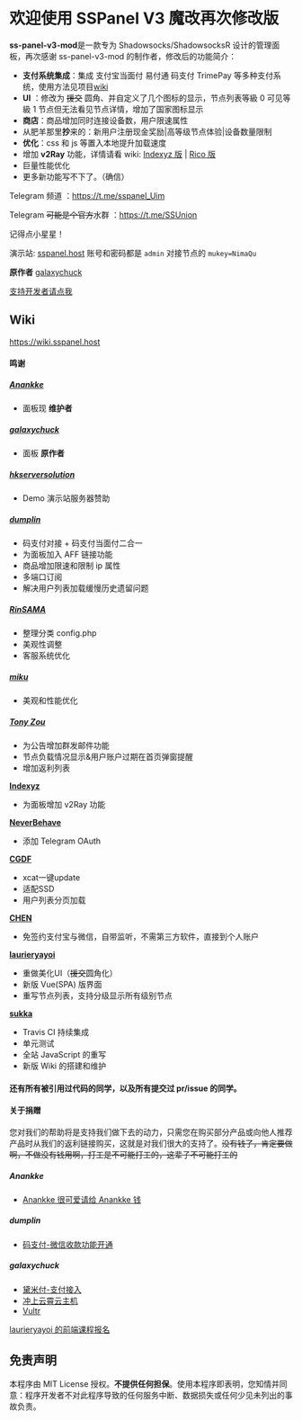 # 欢迎使用 SSPanel V3 魔改再次修改版

**ss-panel-v3-mod**是一款专为 Shadowsocks/ShadowsocksR 设计的管理面板，再次感谢 ss-panel-v3-mod 的制作者，修改后的功能简介：

- **支付系统集成**：集成 支付宝当面付  易付通 码支付 TrimePay 等多种支付系统，使用方法见项目[wiki](https://github.com/Anankke/SSPanel-Uim/wiki/)
- **UI** ：修改为 ~~援交~~ 圆角、并自定义了几个图标的显示，节点列表等級 0 可见等級 1 节点但无法看见节点详情，增加了国家图标显示
- **商店**：商品增加同时连接设备数，用户限速属性
- 从肥羊那里**抄**来的：新用户注册现金奖励|高等级节点体验|设备数量限制
- **优化**：css 和 js 等置入本地提升加载速度
- 增加 **v2Ray** 功能，详情请看 wiki: [Indexyz 版](https://github.com/Anankke/SSPanel-Uim/wiki/v2ray---indexyz-%E7%89%88%E4%BD%BF%E7%94%A8%E6%95%99%E7%A8%8B)  |  [Rico 版](https://github.com/Anankke/SSPanel-Uim/wiki/v2ray---Rico-%E7%89%88%E4%BD%BF%E7%94%A8%E6%95%99%E7%A8%8B)
- 巨量性能优化
- 更多新功能写不下了。（确信）

Telegram 频道 ：https://t.me/sspanel_Uim

Telegram ~~可能是个官方~~水群 ：https://t.me/SSUnion

记得点小星星！

演示站: [sspanel.host](https://sspanel.host) 账号和密码都是 `admin` 对接节点的 `mukey=NimaQu`

**原作者** [galaxychuck](https://github.com/galaxychuck)

[支持开发者请点我](https://github.com/Anankke/SSPanel-Uim#%E5%85%B3%E4%BA%8E%E6%8D%90%E8%B5%A0)

## Wiki

https://wiki.sspanel.host

#### 鸣谢

##### [Anankke](https://github.com/galaxychuck)

- 面板现 **维护者**

##### [galaxychuck](https://github.com/galaxychuck)

- 面板 **原作者**

##### [hkserversolution](https://www.hkserversolution.com/cart.php)

- Demo 演示站服务器赞助

##### [dumplin](https://github.com/dumplin233) 

- 码支付对接 + 码支付当面付二合一
- 为面板加入 AFF 链接功能
- 商品增加限速和限制 ip 属性
- 多端口订阅
- 解决用户列表加载缓慢历史遗留问题

##### [RinSAMA](https://github.com/mxihan)

- 整理分类 config.php
- 美观性调整
- 客服系统优化

##### [miku](https://github.com/xcxnig)

- 美观和性能优化

##### [Tony Zou](https://github.com/ZJY2003)

- 为公告增加群发邮件功能
- 节点负载情况显示&用户账户过期在首页弹窗提醒
- 增加返利列表

[**Indexyz**](https://github.com/Indexyz)

- 为面板增加 v2Ray 功能

[**NeverBehave**](https://github.com/NeverBehave)

- 添加 Telegram OAuth

[**CGDF**](https://github.com/CGDF-GitHub)

- xcat一键update
- 适配SSD
- 用户列表分页加载

[**CHEN**](https://github.com/ChenSee)

- 免签约支付宝与微信，自带监听，不需第三方软件，直接到个人账户

[**laurieryayoi**](https://github.com/laurieryayoi)

- 重做美化UI（~~援交~~圆角化）
- 新版 Vue(SPA) 版界面
- 重写节点列表，支持分级显示所有级别节点

[**sukka**](https://skk.moe)

- Travis CI 持续集成
- 单元测试
- 全站 JavaScript 的重写
- 新版 Wiki 的搭建和维护

#### 还有所有被引用过代码的同学，以及所有提交过 pr/issue 的同学。

#### 关于捐赠

您对我们的帮助将是支持我们做下去的动力，只需您在购买部分产品或向他人推荐产品时从我们的返利链接购买，这就是对我们很大的支持了。~~没有钱了，肯定要做啊，不做没有钱用啊，打工是不可能打工的，这辈子不可能打工的~~

##### Anankke

- [Anankke 很可爱请给 Anankke 钱](https://t.me/anankke/5)

##### dumplin

- [码支付-微信收款功能开通](https://codepay.fateqq.com/i/39756)

##### galaxychuck

- [黛米付-支付接入](https://www.daimiyun.cn/register.php?aff=624)
- [冲上云霄云主机](http://console.soar-clouds.com/aff.php?aff=94)
- [Vultr](https://www.vultr.com/?ref=7205737)

[laurieryayoi 的前端课程报名](https://t.me/kinokonominoco)

## 免责声明

本程序由 MIT License 授权。**不提供任何担保**。使用本程序即表明，您知情并同意：程序开发者不对此程序导致的任何服务中断、数据损失或任何少见未列出的事故负责。
